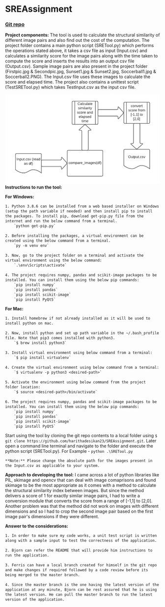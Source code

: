 # SREAssignment
### [Git repo](https://github.com/harithadesikan23/SREAssignment.git)

**Project components:**
    The tool is used to calculate the structural similarity of different image pairs and also find out the cost of the computation. The project folder contains a main python script (SRETool.py) which performs the operations stated above, it takes a csv file as input (Input.csv) and calculates a similarity score for the image pairs along with the time taken to compute the score and inserts the results into an output csv file (Output.csv). Sample image pairs are also present in the project folder (Firstpic.jpg & Secondpic.jpg, Sunset1.jpg & Sunset2.jpg, Soccerball1.jpg & Soccerball2.PNG). The Input.csv file uses these images to calculate the score and elapsed time. 
The project also contains a unittest script (TestSRETool.py) which takes TestInput.csv as the input csv file. 

![Workflow Chart](WorkflowChart.png)
**Instructions to run the tool:**

**For Windows:**

    1. Python 3.8.6 can be installed from a web based installer on Windows (setup the path variable if needed) and then install pip to install the packages. To install pip, download get-pip.py file from the internet and run the below command from a terminal.
        `python get-pip.py`

    2. Before installing the packages, a virtual environment can be created using the below command from a terminal.
        `py -m venv env`

    3. Now, go to the project folder on a terminal and activate the virtual environment using the below command:
        `.\env\Scripts\activate`

    4. The project requires numpy, pandas and scikit-image packages to be installed. You can install them using the below pip commands:
        `pip install numpy`
        `pip install pandas`
        `pip install scikit-image`
        `pip install PyQt5`

 **For Mac:**

    1. Install homebrew if not already installed as it will be used to install python on mac.

    2. Now, install python and set up path variable in the ~/.bash_profile file. Note that pip3 comes installed with python3.
        `$ brew install python3` 

    3. Install virtual environment using below command from a terminal:
        `$ pip install virtualenv`

    4. Create the virtual environment using below command from a terminal:
        `$ virtualenv -p python3 <desired-path>`

    5. Activate the environment using below command from the project folder location:
        `$ source <desired-path>/bin/activate`
        
    6. The project requires numpy, pandas and scikit-image packages to be installed. You can install them using the below pip commands:
        `pip install numpy`
        `pip install pandas`
        `pip install scikit-image`
        `pip install PyQt5`

   Start using the tool by cloning the git repo contents to a local folder using `$ git clone https://github.com/harithadesikan23/SREAssignment.git`. Later open a command line terminal and navigate to the folder and execute the python script (SRETool.py). 
        For Example - `python .\SRETool.py`

    **Note:** Please change the absolute path for the images present in the Input.csv as applicable to your system.

**Approach to developing the tool:**
    I came across a lot of python libraries like PIL, skimage and opencv that can deal with image comaprisons and found skimage to be the most appropriate as it comes with a method to calculate the structural similarity index between images. But since the method delivers a score of 1 for exactly similar image pairs, I had to write a conversion module that converts the score from a range of [-1,1] to [2,0]. Another problem was that the method did not work on images with different dimensions and so I had to crop the second image pair based on the first image pair's dimensions if they were different. 

**Answer to the considerations:**
    
    1. In order to make sure my code works, a unit test script is written along with a sample input to test the correctness of the application.

    2. Bjorn can refer the README that will provide him instructions to run the application.

    3. Ferris can have a local branch created for himself in the git repo and make changes if required followed by a code review before its being merged to the master branch.
    
    4. Since the master branch is the one having the latest version of the application at any minute, Bjorn can be rest assured that he is using the latest version. He can pull the master branch to run the latest version of the application.
